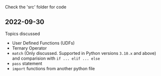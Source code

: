 Check the 'src' folder for code

## 2022-09-30

Topics discussed
- User Defined Functions (UDFs)
- Ternary Operator
- `match` (Only discussed. Supported in Python versions `3.10.x` and above) and comparision with `if ... elif ... else`
- `pass` statement
- `import` functions from another python file
